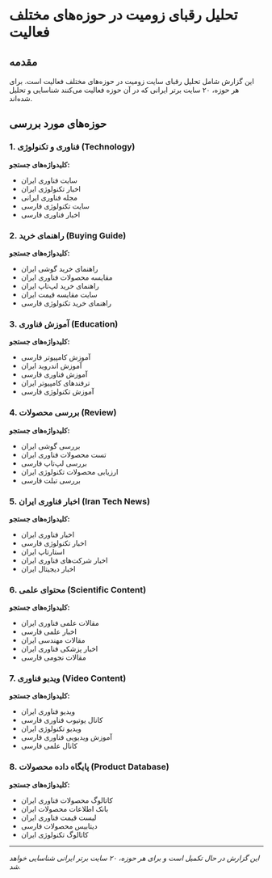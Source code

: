 # تحلیل رقبای زومیت در حوزه‌های مختلف فعالیت

## مقدمه
این گزارش شامل تحلیل رقبای سایت زومیت در حوزه‌های مختلف فعالیت است. برای هر حوزه، ۲۰ سایت برتر ایرانی که در آن حوزه فعالیت می‌کنند شناسایی و تحلیل شده‌اند.

## حوزه‌های مورد بررسی

### 1. فناوری و تکنولوژی (Technology)
**کلیدواژه‌های جستجو:**
- سایت فناوری ایران
- اخبار تکنولوژی ایران
- مجله فناوری ایرانی
- سایت تکنولوژی فارسی
- اخبار فناوری فارسی

### 2. راهنمای خرید (Buying Guide)
**کلیدواژه‌های جستجو:**
- راهنمای خرید گوشی ایران
- مقایسه محصولات فناوری ایران
- راهنمای خرید لپ‌تاپ ایران
- سایت مقایسه قیمت ایران
- راهنمای خرید تکنولوژی فارسی

### 3. آموزش فناوری (Education)
**کلیدواژه‌های جستجو:**
- آموزش کامپیوتر فارسی
- آموزش اندروید ایران
- آموزش فناوری فارسی
- ترفندهای کامپیوتر ایران
- آموزش تکنولوژی فارسی

### 4. بررسی محصولات (Review)
**کلیدواژه‌های جستجو:**
- بررسی گوشی ایران
- تست محصولات فناوری ایران
- بررسی لپ‌تاپ فارسی
- ارزیابی محصولات تکنولوژی ایران
- بررسی تبلت فارسی

### 5. اخبار فناوری ایران (Iran Tech News)
**کلیدواژه‌های جستجو:**
- اخبار فناوری ایران
- اخبار تکنولوژی فارسی
- استارتاپ ایران
- اخبار شرکت‌های فناوری ایران
- اخبار دیجیتال ایران

### 6. محتوای علمی (Scientific Content)
**کلیدواژه‌های جستجو:**
- مقالات علمی فناوری ایران
- اخبار علمی فارسی
- مقالات مهندسی ایران
- اخبار پزشکی فناوری ایران
- مقالات نجومی فارسی

### 7. ویدیو فناوری (Video Content)
**کلیدواژه‌های جستجو:**
- ویدیو فناوری ایران
- کانال یوتیوب فناوری فارسی
- ویدیو تکنولوژی ایران
- آموزش ویدیویی فناوری فارسی
- کانال علمی فارسی

### 8. پایگاه داده محصولات (Product Database)
**کلیدواژه‌های جستجو:**
- کاتالوگ محصولات فناوری ایران
- بانک اطلاعات محصولات ایران
- لیست قیمت فناوری ایران
- دیتابیس محصولات فارسی
- کاتالوگ تکنولوژی ایران

---

*این گزارش در حال تکمیل است و برای هر حوزه، ۲۰ سایت برتر ایرانی شناسایی خواهد شد.* 